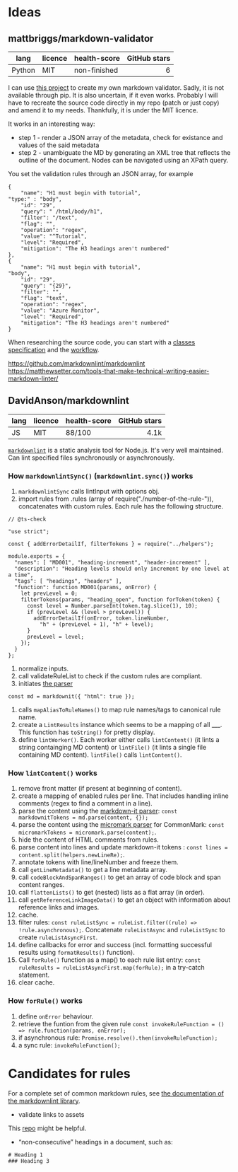 # Ideas

## mattbriggs/markdown-validator

|lang   |licence|health-score   |GitHub stars|
|-------|-------|---------------|-----------:|
|Python |MIT    |non-finished   |6           |

I can use [this project](https://github.com/mattbriggs/markdown-validator) to create my own markdown validator. Sadly, it is not available through pip. It is also uncertain, if it even works. Probably I will have to recreate the source code directly in my repo (patch or just copy) and amend it to my needs. Thankfully, it is under the MIT licence.

It works in an interesting way:
* step 1 - render a JSON array of the metadata, check for existance and values of the said metadata
* step 2 - unambiguate the MD by generating an XML tree that reflects the outline of the document. Nodes can be navigated using an XPath query.

You set the validation rules through an JSON array, for example

```
{
    "name": "H1 must begin with tutorial",
"type:" : "body",
    "id": "29",
    "query": " /html/body/h1",
    "filter": "/text",
    "flag": "",
    "operation": "regex",
    "value": "^Tutorial",
    "level": "Required",
    "mitigation": "The H3 headings aren't numbered"
},
{
    "name": "H1 must begin with tutorial",
"body",
    "id": "29",
    "query": "{29}",
    "filter": "",
    "flag": "text",
    "operation": "regex",
    "value": "Azure Monitor",
    "level": "Required",
    "mitigation": "The H3 headings aren't numbered"
}
```

When researching the source code, you can start with a [classes specification](https://github.com/mattbriggs/markdown-validator/blob/main/source/classes_markdown-validator.png) and the [workflow](https://github.com/mattbriggs/markdown-validator/blob/main/source/test.rst).

https://github.com/markdownlint/markdownlint
https://matthewsetter.com/tools-that-make-technical-writing-easier-markdown-linter/

## DavidAnson/markdownlint

|lang   |licence|health-score   |GitHub stars|
|-------|-------|---------------|-----------:|
|JS     |MIT    |88/100         |4.1k        |

[`markdownlint`](https://github.com/DavidAnson/markdownlint) is a static analysis tool for Node.js. It's very well maintained. Can lint specified files synchronously or asynchronously.

### How `markdownlintSync()` (`markdownlint.sync()`) works

1. `markdownlintSync` calls lintInput with options obj.
1. import rules from .rules (array of require("./number-of-the-rule-")), concatenates with custom rules. Each rule has the following structure.

```
// @ts-check

"use strict";

const { addErrorDetailIf, filterTokens } = require("../helpers");

module.exports = {
  "names": [ "MD001", "heading-increment", "header-increment" ],
  "description": "Heading levels should only increment by one level at a time",
  "tags": [ "headings", "headers" ],
  "function": function MD001(params, onError) {
    let prevLevel = 0;
    filterTokens(params, "heading_open", function forToken(token) {
      const level = Number.parseInt(token.tag.slice(1), 10);
      if (prevLevel && (level > prevLevel)) {
        addErrorDetailIf(onError, token.lineNumber,
          "h" + (prevLevel + 1), "h" + level);
      }
      prevLevel = level;
    });
  }
};
```

1. normalize inputs.
1. call validateRuleList to check if the custom rules are compliant.
1. initiates [the parser](https://github.com/markdown-it/markdown-it)

```
const md = markdownit({ "html": true });
```

1. calls `mapAliasToRuleNames()` to map rule names/tags to canonical rule name.
1. create a `LintResults` instance which seems to be a mapping of all ___. This function has `toString()` for pretty display.
1. define `lintWorker()`. Each worker either calls `lintContent()` (it lints a string containging MD content) or `lintFile()` (it lints a single file containing MD content). `lintFile()` calls `lintContent()`.

### How `lintContent()` works

1. remove front matter (if present at beginning of content).
1. create a mapping of enabled rules per line. That includes handling inline comments (regex to find a comment in a line).
1. parse the content using the [markdown-it parser](https://github.com/markdown-it/markdown-it): `const markdownitTokens = md.parse(content, {});`
1. parse the content using the [micromark parser](https://github.com/micromark/micromark) for CommonMark: `const micromarkTokens = micromark.parse(content);`.
1. hide the content of HTML comments from rules.
1. parse content into lines and update markdown-it tokens : `const lines = content.split(helpers.newLineRe);`.
1. annotate tokens with line/lineNumber and freeze them.
1. call `getLineMetadata()` to get a line metadata array.
1. call `codeBlockAndSpanRanges()` to get an array of code block and span content ranges.
1. call `flattenLists()` to get (nested) lists as a flat array (in order).
1. call `getReferenceLinkImageData()` to get an object with information about reference links and images.
1. cache.
1. filter rules: `const ruleListSync = ruleList.filter((rule) => !rule.asynchronous);`. Concatenate `ruleListAsync` and `ruleListSync` to create `ruleListAsyncFirst`.
1. define callbacks for error and success (incl. formatting successful results using `formatResults()` function).
1. Call `forRule()` function as a map() to each rule list entry: `const ruleResults = ruleListAsyncFirst.map(forRule);` in a try-catch statement.
1. clear cache.

### How `forRule()` works

1. define `onError` behaviour.
1. retrieve the funtion from the given rule `const invokeRuleFunction = () => rule.function(params, onError);`
1. if asynchronous rule: `Promise.resolve().then(invokeRuleFunction);`
1. a sync rule: `invokeRuleFunction();`

# Candidates for rules

For a complete set of common markdown rules, see [the documentation of the markdownlint library](https://github.com/markdownlint/markdownlint/blob/main/docs/RULES.md).

* validate links to assets

This [repo](https://www.npmjs.com/package/markdownlint-rule-relative-links) might be helpful.

* “non-consecutive” headings in a document, such as:

```
# Heading 1
### Heading 3
```




